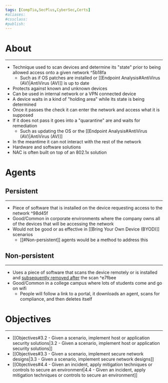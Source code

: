 ```yaml
---
tags: [CompTia,SecPlus,CyberSec,Certs]
#aliases:
#cssclass:
#publish:
---
```


# About
---
- Technique used to scan devices and determine its "state" prior to being allowed access onto a given network ^5b18fa
	- Such as if OS patches are installed or [[Endpoint Analysis#AntiVirus (AV)|AntiVirus (AV)]] is up to date
- Protects against known and unknown devices
- Can be used in internal network or a VPN connected device
- A device waits in a kind of "holding area" while its state is being determined
- Once it passes the check it can enter the network and access what it is supposed
- If it does not pass it goes into a "quarantine" are and waits for remediation
	- Such as updating the OS or the [[Endpoint Analysis#AntiVirus (AV)|AntiVirus (AV)]]
- In the meantime it can not interact with the rest of the network
- Hardware and software solutions
- NAC is often built on top of an 802.1x solution

# Agents

## Persistent
---
- Piece of software that is installed on the device requesting access to the network ^98d45f
- Good/Common in corporate environments where the company owns all of the devices that will be accessing the network
- Would not be good or as effective in [[Bring Your Own Device (BYOD)]] scenarios
	- [[#Non-persistent]] agents would be a method to address this

## Non-persistent
---
- Uses a piece of software that scans the device remotely or is installed and <u>subsequently removed after</u> the scan ^e7fbee
- Good/Common in a college campus where lots of students come and go on wifi
	- People will follow a link to a portal, it downloads an agent, scans for compliance, and then deletes itself

# Objectives
---
- [[Objectives#3.2 - Given a scenario, implement host or application security solutions|3.2 - Given a scenario, implement host or application security solutions]]
- [[Objectives#3.3 - Given a scenario, implement secure network designs|3.3 - Given a scenario, implement secure network designs]]
- [[Objectives#4.4 - Given an incident, apply mitigation techniques or controls to secure an environment|4.4 - Given an incident, apply mitigation techniques or controls to secure an environment]]